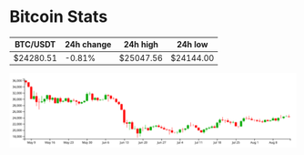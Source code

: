 # Bitcoin Stats

BTC/USDT|24h change|24h high|24h low|
|---|---|---|---|
|$24280.51|-0.81%|$25047.56|$24144.00|

<img src="./chart.svg">
